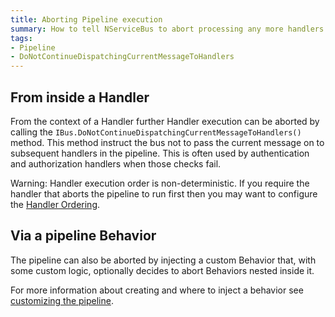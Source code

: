 ```yaml
---
title: Aborting Pipeline execution 
summary: How to tell NServiceBus to abort processing any more handlers in the pipeline  
tags:
- Pipeline
- DoNotContinueDispatchingCurrentMessageToHandlers
---
```


## From inside a Handler 

From the context of a Handler further Handler execution can be aborted by calling the `IBus.DoNotContinueDispatchingCurrentMessageToHandlers()` method. This method instruct the bus not to pass the current message on to subsequent handlers in the pipeline. This is often used by authentication and authorization handlers when those checks fail.

<!-- import AbortHandler-->

Warning: Handler execution order is non-deterministic. If you require the handler that aborts the pipeline to run first then you may want to configure the [Handler Ordering](/nservicebus/handlers/handler-ordering.md).

## Via a pipeline Behavior

The pipeline can also be aborted by injecting a custom Behavior that, with some custom logic, optionally decides to abort Behaviors nested inside it. 

<!-- import AbortPipelineWithBehaviour--> 

For more information about creating and where to inject a behavior see [customizing the pipeline](/nservicebus/pipeline/customizing.md).